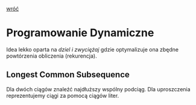 [wróć](../)

# Programowanie Dynamiczne
Idea lekko oparta na _dziel i zwyciężaj_ gdzie optymalizuje ona zbędne powtórzenia obliczenia (rekurencja).  

## Longest Common Subsequence
Dla dwóch ciągów znaleźć najdłuższy wspólny podciąg. Dla uproszczenia reprezentujemy ciągi za pomocą ciągów liter.  


